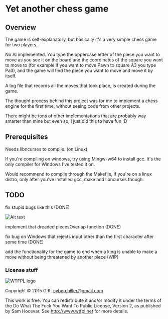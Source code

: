 # Yet another chess game
## Overview

The game is self-explanatory, but basically it's a very simple chess game for two players.

No AI implemented. You type the uppercase letter of the piece you want 
to move as you see it on the board and the coordinates of the square you want to move to 
(for example if you want to move Pawn to square A3 you type Pa3), and the game will find the piece you want to move
and move it by itself.

A log file that records all the moves that took place, is created during the game.

The thought process behind this project was for me to implement a chess engine for the first time, without seeing
code from other projects.

There might be tons of other implementations that are probably way smarter than mine but even so, I just did this to have fun :D

## Prerequisites

Needs libncurses to compile. (on Linux)

If you're compiling on windows, try using Mingw-w64 to install gcc. It's the only compiler for Windows I've tested it on.

Would recommend to compile through the Makefile, if you're on a linux distro, only after you've installed
gcc, make and libncurses though.

## TODO

fix stupid bugs like this (DONE)

![Alt text](http://i.imgur.com/u7DMUjg.png)

implement that dreaded piecesOverlap function (DONE)

fix bug on Windows that rejects input other than the first character after some time (DONE)

add the functionality for the game to end when a king is unable to make a move without being threatened by another piece (WIP)

### License stuff

![WTFPL logo](http://www.wtfpl.net/wp-content/uploads/2012/12/logo-220x1601.png)

Copyright © 2015 G.K. <cyberchiller@gmail.com>

This work is free. You can redistribute it and/or modify it under the
terms of the Do What The Fuck You Want To Public License, Version 2,
as published by Sam Hocevar. See http://www.wtfpl.net for more details.
